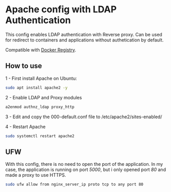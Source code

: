 # Apache config with LDAP Authentication
This config enables LDAP authentication with Reverse proxy. Can be used for redirect to containers and applications without authetication by default.

Compatible with [Docker Registry](https://docs.docker.com/registry/).

## How to use

1 - First install Apache on Ubuntu:
```bash
sudo apt install apache2 -y
```

2 - Enable LDAP and Proxy modules
```bash
a2enmod authnz_ldap proxy_http 
```

3 - Edit and copy the 000-default.conf file to /etc/apache2/sites-enabled/

4 - Restart Apache
```bash
sudo systemctl restart apache2
```

## UFW
With this config, there is no need to open the port of the application. In my case, the application is running on port *5000*, but i only opened port *80* and made a proxy to use HTTPS.
```bash
sudo ufw allow from nginx_server_ip proto tcp to any port 80
```
